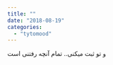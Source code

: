 ```yaml
---
title: ""
date: "2018-08-19"
categories: 
  - "tytomood"
---
```


و تو ثبت میکنی.. تمام آنچه رفتنی است
